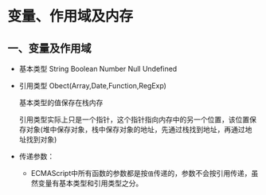 # 变量、作用域及内存

## 一、变量及作用域

- 基本类型 String Boolean Number Null Undefined

- 引用类型 Obect(Array,Date,Function,RegExp)

  基本类型的值保存在栈内存

  引用类型实际上只是一个指针，这个指针指向内存中的另一个位置，该位置保存对象(堆中保存对象，栈中保存对象的地址，先通过栈找到地址，再通过地址找到对象)

- 传递参数：

  - ECMAScript中所有函数的参数都是按`值`传递的，参数不会按引用传递，虽然变量有基本类型和引用类型之分。 
